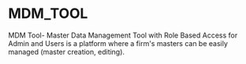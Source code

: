 # MDM_TOOL
MDM Tool- Master Data Management Tool with Role Based Access for Admin and Users is a platform where a firm's masters can be easily managed (master creation, editing). 
